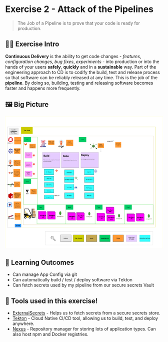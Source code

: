 # Exercise 2 - Attack of the Pipelines

> The Job of a Pipeline is to prove that your code is ready for production.

## 👨‍🍳 Exercise Intro

**Continuous Delivery** is the ability to get code changes - *features*, *configuration changes*, *bug fixes*, *experiments* - into production or into the hands of your users **safely**, **quickly** and in a **sustainable** way. Part of the engineering approach to CD is to codify the build, test and release process so that software can be reliably released at any time. This is the job of the **pipeline**. By doing so, building, testing and releasing software becomes faster and happens more frequently.

## 🖼️ Big Picture

![big-picture-first-pipeline](images/big-picture-first-pipeline2.png)
## 🔮 Learning Outcomes

- Can manage App Config via git
- Can automatically build / test / deploy software via Tekton
- Can fetch secrets used by my pipeline from our secure secrets Vault

## 🔨 Tools used in this exercise!

- [ExternalSecrets](https://external-secrets.io/v0.6.0-rc1/api/externalsecret/) - Helps us to fetch secrets from a secure secrets store.
- [Tekton](https://tekton.dev/) - Cloud Native CI/CD tool, allowing us to build, test, and deploy anywhere.
- [Nexus](https://www.sonatype.com/nexus-repository-sonatype) - Repository manager for storing lots of application types. Can also host npm and Docker registries.
